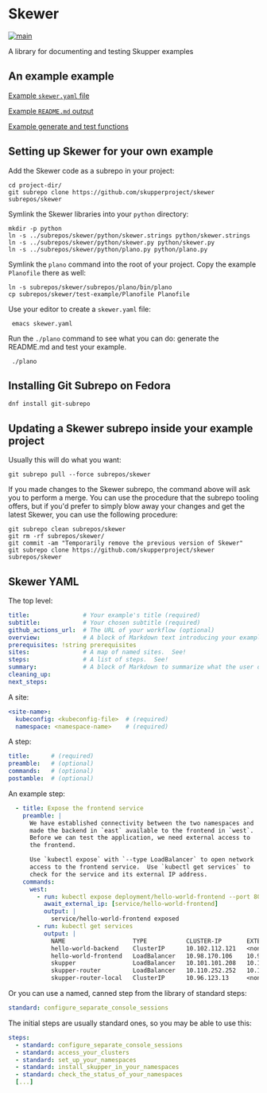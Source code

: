 # Skewer

[![main](https://github.com/skupperproject/skewer/actions/workflows/main.yaml/badge.svg)](https://github.com/skupperproject/skewer/actions/workflows/main.yaml)

A library for documenting and testing Skupper examples

## An example example

[Example `skewer.yaml` file](test-example/skewer.yaml)

[Example `README.md` output](test-example/README.md)

[Example generate and test functions](test-example/Planofile)

## Setting up Skewer for your own example

Add the Skewer code as a subrepo in your project:

    cd project-dir/
    git subrepo clone https://github.com/skupperproject/skewer subrepos/skewer

Symlink the Skewer libraries into your `python` directory:

    mkdir -p python
    ln -s ../subrepos/skewer/python/skewer.strings python/skewer.strings
    ln -s ../subrepos/skewer/python/skewer.py python/skewer.py
    ln -s ../subrepos/skewer/python/plano.py python/plano.py

Symlink the `plano` command into the root of your project.  Copy the
example `Planofile` there as well:

    ln -s subrepos/skewer/subrepos/plano/bin/plano
    cp subrepos/skewer/test-example/Planofile Planofile

Use your editor to create a `skewer.yaml` file:

     emacs skewer.yaml

Run the `./plano` command to see what you can do: generate the
README.md and test your example.

     ./plano

## Installing Git Subrepo on Fedora

    dnf install git-subrepo

## Updating a Skewer subrepo inside your example project

Usually this will do what you want:

    git subrepo pull --force subrepos/skewer

If you made changes to the Skewer subrepo, the command above will ask
you to perform a merge.  You can use the procedure that the subrepo
tooling offers, but if you'd prefer to simply blow away your changes
and get the latest Skewer, you can use the following procedure:

    git subrepo clean subrepos/skewer
    git rm -rf subrepos/skewer/
    git commit -am "Temporarily remove the previous version of Skewer"
    git subrepo clone https://github.com/skupperproject/skewer subrepos/skewer

## Skewer YAML

The top level:

~~~ yaml
title:               # Your example's title (required)
subtitle:            # Your chosen subtitle (required)
github_actions_url:  # The URL of your workflow (optional)
overview:            # A block of Markdown text introducing your example (optional)
prerequisites: !string prerequisites
sites:               # A map of named sites.  See!
steps:               # A list of steps.  See!
summary:             # A block of Markdown to summarize what the user did (optional)
cleaning_up:
next_steps:
~~~

A site:

~~~ yaml
<site-name>:
  kubeconfig: <kubeconfig-file>  # (required)
  namespace: <namespace-name>    # (required)
~~~

A step:

~~~ yaml
title:      # (required)
preamble:   # (optional)
commands:   # (optional)
postamble:  # (optional)
~~~

An example step:

~~~ yaml
  - title: Expose the frontend service
    preamble: |
      We have established connectivity between the two namespaces and
      made the backend in `east` available to the frontend in `west`.
      Before we can test the application, we need external access to
      the frontend.

      Use `kubectl expose` with `--type LoadBalancer` to open network
      access to the frontend service.  Use `kubectl get services` to
      check for the service and its external IP address.
    commands:
      west:
        - run: kubectl expose deployment/hello-world-frontend --port 8080 --type LoadBalancer
          await_external_ip: [service/hello-world-frontend]
          output: |
            service/hello-world-frontend exposed
        - run: kubectl get services
          output: |
            NAME                   TYPE           CLUSTER-IP       EXTERNAL-IP      PORT(S)                           AGE
            hello-world-backend    ClusterIP      10.102.112.121   <none>           8080/TCP                          30s
            hello-world-frontend   LoadBalancer   10.98.170.106    10.98.170.106    8080:30787/TCP                    2s
            skupper                LoadBalancer   10.101.101.208   10.101.101.208   8080:31494/TCP                    82s
            skupper-router         LoadBalancer   10.110.252.252   10.110.252.252   55671:32111/TCP,45671:31193/TCP   86s
            skupper-router-local   ClusterIP      10.96.123.13     <none>           5671/TCP                          86s
~~~

Or you can use a named, canned step from the library of standard
steps:

~~~ yaml
standard: configure_separate_console_sessions
~~~

The initial steps are usually standard ones, so you may be able to use
this:

~~~ yaml
steps:
  - standard: configure_separate_console_sessions
  - standard: access_your_clusters
  - standard: set_up_your_namespaces
  - standard: install_skupper_in_your_namespaces
  - standard: check_the_status_of_your_namespaces
  [...]
~~~
